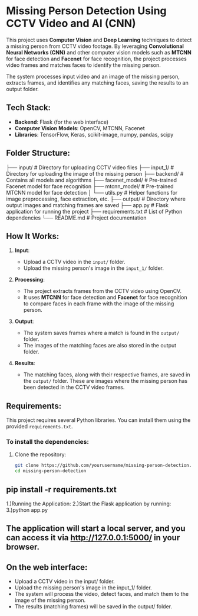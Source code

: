 # Missing Person Detection Using CCTV Video and AI (CNN)

This project uses **Computer Vision** and **Deep Learning** techniques to detect a missing person from CCTV video footage. By leveraging **Convolutional Neural Networks (CNN)** and other computer vision models such as **MTCNN** for face detection and **Facenet** for face recognition, the project processes video frames and matches faces to identify the missing person.

The system processes input video and an image of the missing person, extracts frames, and identifies any matching faces, saving the results to an output folder.

## Tech Stack:
- **Backend**: Flask (for the web interface)
- **Computer Vision Models**: OpenCV, MTCNN, Facenet
- **Libraries**: TensorFlow, Keras, scikit-image, numpy, pandas, scipy

## Folder Structure:
├── input/ # Directory for uploading CCTV video files 
├── input_1/ # Directory for uploading the image of the missing person
├── backend/ # Contains all models and algorithms 
├── facenet_model/ # Pre-trained Facenet model for face recognition 
├── mtcnn_model/ # Pre-trained MTCNN model for face detection 
│ └── utils.py # Helper functions for image preprocessing, face extraction, etc. 
├── output/ # Directory where output images and matching frames are saved 
├── app.py # Flask application for running the project
├── requirements.txt # List of Python dependencies └── README.md # Project documentation


## How It Works:
1. **Input**:
   - Upload a CCTV video in the `input/` folder.
   - Upload the missing person's image in the `input_1/` folder.

2. **Processing**:
   - The project extracts frames from the CCTV video using OpenCV.
   - It uses **MTCNN** for face detection and **Facenet** for face recognition to compare faces in each frame with the image of the missing person.
   
3. **Output**:
   - The system saves frames where a match is found in the `output/` folder.
   - The images of the matching faces are also stored in the output folder.

4. **Results**:
   - The matching faces, along with their respective frames, are saved in the `output/` folder. These are images where the missing person has been detected in the CCTV video frames.

## Requirements:

This project requires several Python libraries. You can install them using the provided `requirements.txt`.

### To install the dependencies:
1. Clone the repository:
   ```bash
   git clone https://github.com/yourusername/missing-person-detection.git
   cd missing-person-detection

## pip install -r requirements.txt
1.)Running the Application:
2.)Start the Flask application by running:
3.)python app.py

## The application will start a local server, and you can access it via http://127.0.0.1:5000/ in your browser.

## On the web interface:

- Upload a CCTV video in the input/ folder.
- Upload the missing person's image in the input_1/ folder.
- The system will process the video, detect faces, and match them to the image of the missing person.
- The results (matching frames) will be saved in the output/ folder.

